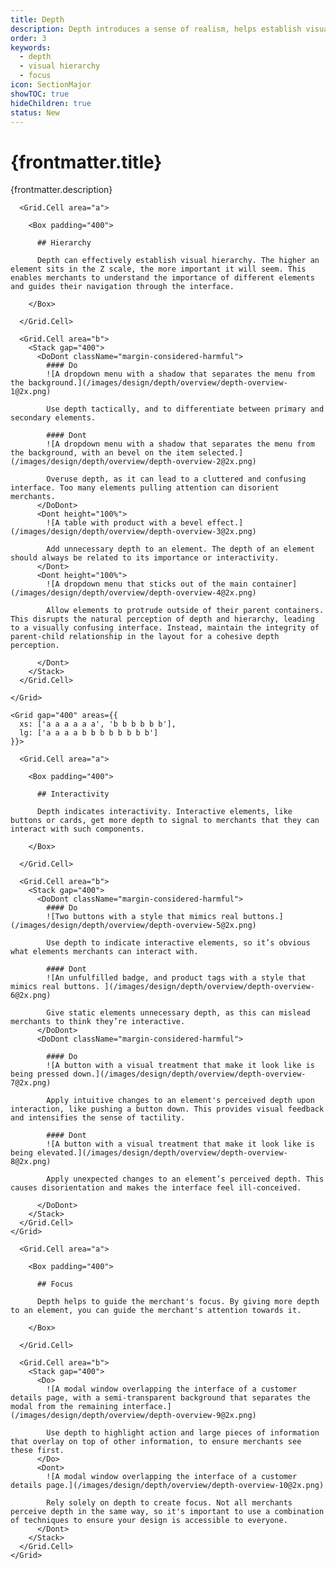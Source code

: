 ```yaml
---
title: Depth
description: Depth introduces a sense of realism, helps establish visual hierarchy, and creates focus.
order: 3
keywords:
  - depth
  - visual hierarchy
  - focus
icon: SectionMajor
showTOC: true
hideChildren: true
status: New
---
```


# {frontmatter.title}

<Lede>{frontmatter.description}</Lede>

<Subnav />
<Stack gap="800">
<Card height="100%">
    <Grid gap="400" areas={{
      xs: ['a a a a a a', 'b b b b b b'],
      lg: ['a a a a b b b b b b b b']
    }}>

      <Grid.Cell area="a">

        <Box padding="400">

          ## Hierarchy

          Depth can effectively establish visual hierarchy. The higher an element sits in the Z scale, the more important it will seem. This enables merchants to understand the importance of different elements and guides their navigation through the interface.

        </Box>

      </Grid.Cell>

      <Grid.Cell area="b">
        <Stack gap="400">
          <DoDont className="margin-considered-harmful">
            #### Do
            ![A dropdown menu with a shadow that separates the menu from the background.](/images/design/depth/overview/depth-overview-1@2x.png)

            Use depth tactically, and to differentiate between primary and secondary elements.

            #### Dont
            ![A dropdown menu with a shadow that separates the menu from the background, with an bevel on the item selected.](/images/design/depth/overview/depth-overview-2@2x.png)

            Overuse depth, as it can lead to a cluttered and confusing interface. Too many elements pulling attention can disorient merchants.
          </DoDont>
          <Dont height="100%">
            ![A table with product with a bevel effect.](/images/design/depth/overview/depth-overview-3@2x.png)

            Add unnecessary depth to an element. The depth of an element should always be related to its importance or interactivity.
          </Dont>
          <Dont height="100%">
            ![A dropdown menu that sticks out of the main container](/images/design/depth/overview/depth-overview-4@2x.png)

            Allow elements to protrude outside of their parent containers. This disrupts the natural perception of depth and hierarchy, leading to a visually confusing interface. Instead, maintain the integrity of parent-child relationship in the layout for a cohesive depth perception.

          </Dont>
        </Stack>
      </Grid.Cell>

    </Grid>

</Card>
<Card>

    <Grid gap="400" areas={{
      xs: ['a a a a a a', 'b b b b b b'],
      lg: ['a a a a b b b b b b b b']
    }}>

      <Grid.Cell area="a">

        <Box padding="400">

          ## Interactivity

          Depth indicates interactivity. Interactive elements, like buttons or cards, get more depth to signal to merchants that they can interact with such components.

        </Box>

      </Grid.Cell>

      <Grid.Cell area="b">
        <Stack gap="400">
          <DoDont className="margin-considered-harmful">
            #### Do
            ![Two buttons with a style that mimics real buttons.](/images/design/depth/overview/depth-overview-5@2x.png)

            Use depth to indicate interactive elements, so it’s obvious what elements merchants can interact with.

            #### Dont
            ![An unfulfilled badge, and product tags with a style that mimics real buttons. ](/images/design/depth/overview/depth-overview-6@2x.png)

            Give static elements unnecessary depth, as this can mislead merchants to think they’re interactive.
          </DoDont>
          <DoDont className="margin-considered-harmful">

            #### Do
            ![A button with a visual treatment that make it look like is being pressed down.](/images/design/depth/overview/depth-overview-7@2x.png)

            Apply intuitive changes to an element's perceived depth upon interaction, like pushing a button down. This provides visual feedback and intensifies the sense of tactility.

            #### Dont
            ![A button with a visual treatment that make it look like is being elevated.](/images/design/depth/overview/depth-overview-8@2x.png)

            Apply unexpected changes to an element’s perceived depth. This causes disorientation and makes the interface feel ill-conceived.

          </DoDont>
        </Stack>
      </Grid.Cell>
    </Grid>

  </Card>
<Card>
    <Grid gap="400" areas={{
      xs: ['a a a a a a',  'b b b b b b'],
      lg: ['a a a a b b b b b b b b']
    }}>

      <Grid.Cell area="a">

        <Box padding="400">

          ## Focus

          Depth helps to guide the merchant's focus. By giving more depth to an element, you can guide the merchant's attention towards it.

        </Box>

      </Grid.Cell>

      <Grid.Cell area="b">
        <Stack gap="400">
          <Do>
            ![A modal window overlapping the interface of a customer details page, with a semi-transparent background that separates the modal from the remaining interface.](/images/design/depth/overview/depth-overview-9@2x.png)

            Use depth to highlight action and large pieces of information that overlay on top of other information, to ensure merchants see these first.
          </Do>
          <Dont>
            ![A modal window overlapping the interface of a customer details page.](/images/design/depth/overview/depth-overview-10@2x.png)

            Rely solely on depth to create focus. Not all merchants perceive depth in the same way, so it's important to use a combination of techniques to ensure your design is accessible to everyone.
          </Dont>
        </Stack>
      </Grid.Cell>
    </Grid>

  </Card>
</Stack>
